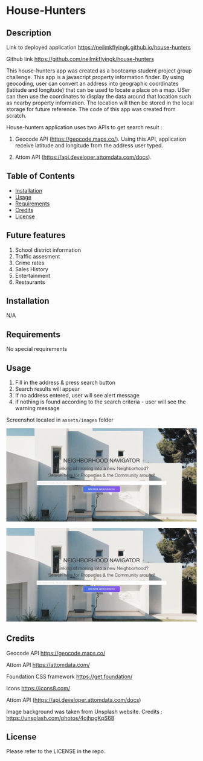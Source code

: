 # House-Hunters

## Description

Link to deployed application
https://neilmkflyingk.github.io/house-hunters

Github link
https://github.com/neilmkflyingk/house-hunters


This house-hunters app was created as a bootcamp student project group challenge. This app is a javascript property information finder. 
By using geocoding, user can convert an address into geographic coordinates (latitude and longitude) that can be used to locate a place on a map. USer can then use the coordinates to display the data around that location such as nearby property information. The location will then be stored in the local storage for future reference.
The code of this app was created from scratch. 

House-hunters application uses two APIs to get search result : 

1. Geocode API (https://geocode.maps.co/). Using this API, application receive latitude and longitude from the address user typed. 


2. Attom API (https://api.developer.attomdata.com/docs). 

## Table of Contents

- [Installation](#installation)
- [Usage](#usage)
- [Requirements](#requirements)
- [Credits](#credits)
- [License](#license)

## Future features

1. School district information
2. Traffic assesment
3. Crime rates
4. Sales History
5. Entertainment
6. Restaurants

## Installation

N/A

## Requirements

No special requirements

## Usage

1. Fill in the address & press search button
2. Search results will appear
3. If no address entered, user will see alert message 
4. if nothing is found according to the search criteria - user will see the warning message

Screenshot located in `assets/images` folder

<img src = "assets/images/screenshot.jpeg" alt = "screenshot">

![house-hunters](assets/images/screenshot.jpeg)

## Credits

Geocode API https://geocode.maps.co/

Attom API https://attomdata.com/

Foundation CSS framework https://get.foundation/

Icons https://icons8.com/

Attom API (https://api.developer.attomdata.com/docs)

Image background was taken from Unsplash website. Credits : https://unsplash.com/photos/4ojhpgKpS68



## License

Please refer to the LICENSE in the repo.
